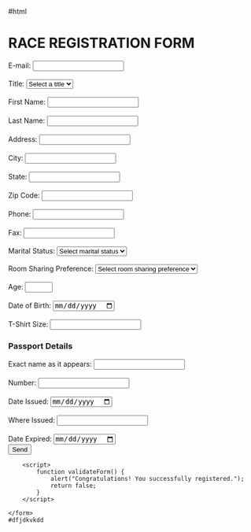 #html
    <!DOCTYPE html> 
    <html> 
    <head> 
    <title>Online Application Form</title> 
    <style> 
        .error { 
        color: red; 
        } 
    </style> 
    </head> 
    <body> 
    <h1>RACE REGISTRATION FORM</h1> 
    <form id="applicationForm" onsubmit="return validateForm()"> 
        <div> 
        <label for="email">E-mail:</label> 
        <input type="email" id="email" required>  
        </div> 
        <div> 
        <br> <label for="title">Title:</label> 
        <select id="title" required> 
        <option value="">Select a title</option> 
            <option value="Mr.">Mr.</option> 
            <option value="Mrs.">Mrs.</option> 
            <option value="Ms.">Ms.</option> 
        </select> 
        </div> 
        <div> 
            <br> <label for="firstName">First Name:</label> 
        <input type="text" id="firstName" pattern="[A-Za-z]+" required> 
        </div> 
        <div> 
            <br> <label for="lastName">Last Name:</label> 
        <input type="text" id="lastName" pattern="[A-Za-z]+" required> 
        </div> 
        <div>
            <br> <label for="address">Address:</label>
            <input type="text" id="address" required>
        </div>
        <div>
            <br> <label for="city">City:</label>
            <input type="text" id="city" required>
        </div>
        <div>
            <br> <label for="state">State:</label>
            <input type="text" id="state" required>
        </div>
        <div>
            <br> <label for="zip">Zip Code:</label>
            <input type="text" id="zip" pattern="[0-9]{5}" required>
        </div>
        </div> 
        <div> 
            <br> <label for="phone">Phone:</label> 
        <input type="tel" id="phone" pattern="[8]\d{9}" required> 
        </div> 
        <div> 
            <br> <label for="fax">Fax:</label> 
        <input type="tel" id="fax" pattern="[8]\d{9}\(\d{3}\)" required> 
        </div> 
        <div> 
            <br><label for="maritalStatus">Marital Status:</label> 
        <select id="maritalStatus" required> 
            <option value="">Select marital status</option> 
            <option value="Single">Single</option> 
            <option value="Married">Married</option> 
            <option value="Divorced">Divorced</option> 
            <option value="Widowed">Widowed</option> 
        </select> 
        </div> 
        <div> 
            <br><label for="roomSharingPreference">Room Sharing Preference:</label> 
        <select id="roomSharingPreference" required> 
            <option value="">Select room sharing preference</option> 
            <option value="Single Room">Single Room</option> 
            <option value="Double Room">Double Room</option> 
            <option value="Shared Room">Shared Room</option> 
        </select> 
        </div> 
        <div> 
            <br> <label for="age">Age:</label> 
        <input type="number" id="age" min="2" max="69" required> 
        </div> 
        <div> 
            <br> <label for="birthdate">Date of Birth:</label> 
        <input type="date" id="birthdate" required> 
        </div> 
        <div> 
            <br> <label for="tshirtSize">T-Shirt Size:</label> 
        <input type="text" id="tshirtSize"> 
        </div> 
        <h3>Passport Details</h3>
        <div> 
            <label for="passport">Exact name as it appears:</label> 
            <input type="passport" id="passport" required>  
        </div>
        <div> 
            <br> <label for="number">Number:</label> 
            <input type="number" id="number" required>  
        </div> 
        <div> 
            <br> <label for="date">Date Issued:</label> 
        <input type="date" id="date" required>  
        </div> 
        <div> 
            <br> <label for="country">Where Issued:</label> 
            <input type="countrt" id="country" required>  
        </div> 
        <div> 
            <br> <label for="date">Date Expired:</label> 
        <input type="date" id="date" required>  
        </div> 
        <form id="applicationForm" onsubmit="return validateForm()"> 
            <button type="submit">Send</button> 
        </form>
    
        <script>
            function validateForm() {
                alert("Congratulations! You successfully registered.");
                return false;
            }
        </script>
        
    </form>
    #dfjdkvkdd
